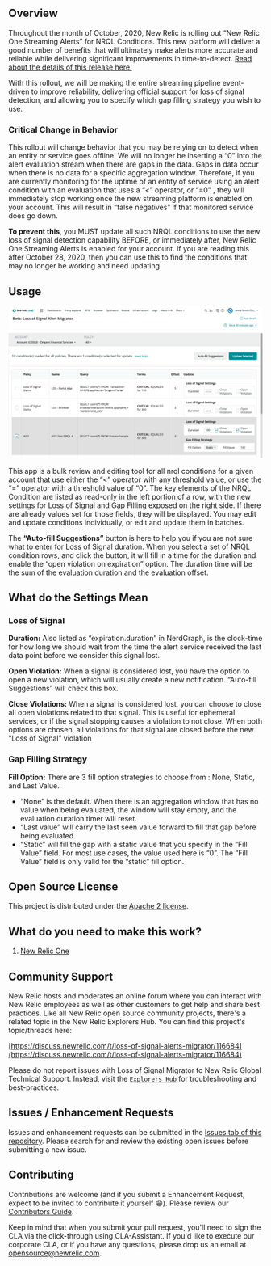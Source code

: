 ## Overview
Throughout the month of October, 2020, New Relic is rolling out “New Relic One Streaming Alerts” for NRQL Conditions. This new platform will deliver a good number of benefits that will ultimately make alerts more accurate and reliable while delivering significant improvements in time-to-detect.  [Read about the details of this release here.](https://discuss.newrelic.com/t/announcing-new-relic-one-streaming-alerts-for-nrql-conditions/115361)

With this rollout, we will be making the entire streaming pipeline event-driven to improve reliability,  delivering official support for loss of signal detection, and allowing you to specify which gap filling strategy you wish to use.  

### Critical Change in Behavior
This rollout will change behavior that you may be relying on to detect when an entity or service goes offline.  We will no longer be inserting a “0” into the alert evaluation stream when there are gaps in the data.  Gaps in data occur when there is no data for a specific aggregation window.  Therefore, if you are currently monitoring for the uptime of an entity of service using an alert condition with an evaluation that uses a “<” operator, or  “=0” , they will immediately stop working once the new streaming platform is enabled on your account.  This will result in “false negatives” if that monitored service does go down.

__To prevent this__, you MUST update all such NRQL conditions to use the new loss of signal detection capability BEFORE, or immediately after, New Relic One Streaming Alerts is enabled for your account.  If you are reading this after October 28, 2020, then you can use this to find the conditions that may no longer be working and need updating.

## Usage
![Screenshot #1](./screenshots/screenshot_01.png)

This app is a bulk review and editing tool for all nrql conditions for a given account that use either the “<” operator with any threshold value, or use the “=” operator with a threshold value of “0”.   The key elements of the NRQL Condition are listed as read-only in the left portion of a row, with the new settings for Loss of Signal and Gap Filling exposed on the right side. If there are already values set for those fields, they will be displayed.   You may edit and update conditions individually, or edit and update them in batches. 

The __“Auto-fill Suggestions”__ button is here to help you if you are not sure what to enter for Loss of Signal duration.  When you select a set of NRQL condition rows, and click the button, it will fill in a time for the duration and enable the “open violation on expiration” option.  The duration time will be the sum of the evaluation duration and the evaluation offset.  

## What do the Settings Mean
### Loss of Signal
__Duration:__  Also listed as “expiration.duration” in NerdGraph, is the clock-time for how long we should wait from the time the alert service received the last data point before we consider this signal lost. 

__Open Violation:__ When a signal is considered lost, you have the option to open a new violation, which will usually create a new notification.  “Auto-fill Suggestions” will check this box.

__Close Violations:__ When a signal is considered lost, you can choose to close all open violations related to that signal. This is useful for ephemeral services, or if the signal stopping causes a violation to not close.  When both options are chosen, all violations for that signal are closed before the new “Loss of Signal” violation 

### Gap Filling Strategy 
__Fill Option:__  There are 3 fill option strategies to choose from : None, Static, and Last Value.  
- “None” is the default. When there is an aggregation window that has no value when being evaluated, the window will stay empty, and the evaluation duration timer will reset. 
- “Last value” will carry the last seen value forward to fill that gap before being evaluated.
- “Static” will fill the gap with a static value that you specify in the “Fill Value” field.  For most use cases, the value used here is “0”. The “Fill Value” field is only valid for the “static” fill option.


## Open Source License

This project is distributed under the [Apache 2 license](https://github.com/newrelic/nr1-alerts-los-migrator/blob/main/LICENSE).

## What do you need to make this work?

1. [New Relic One](https://newrelic.com/platform)

## Community Support

New Relic hosts and moderates an online forum where you can interact with New Relic employees as well as other customers to get help and share best practices. Like all New Relic open source community projects, there's a related topic in the New Relic Explorers Hub. You can find this project's topic/threads here:

[https://discuss.newrelic.com/t/loss-of-signal-alerts-migrator/116684](https://discuss.newrelic.com/t/loss-of-signal-alerts-migrator/116684)

Please do not report issues with Loss of Signal Migrator to New Relic Global Technical Support. Instead, visit the [`Explorers Hub`](https://discuss.newrelic.com/t/loss-of-signal-alerts-migrator/116684) for troubleshooting and best-practices.

## Issues / Enhancement Requests

Issues and enhancement requests can be submitted in the [Issues tab of this repository](https://github.com/newrelic/nr1-alerts-los-migrator/issues). Please search for and review the existing open issues before submitting a new issue.

## Contributing

Contributions are welcome (and if you submit a Enhancement Request, expect to be invited to contribute it yourself :grin:). Please review our [Contributors Guide](https://github.com/newrelic/nr1-alerts-los-migrator/blob/main/CONTRIBUTING.md).

Keep in mind that when you submit your pull request, you'll need to sign the CLA via the click-through using CLA-Assistant. If you'd like to execute our corporate CLA, or if you have any questions, please drop us an email at opensource@newrelic.com.